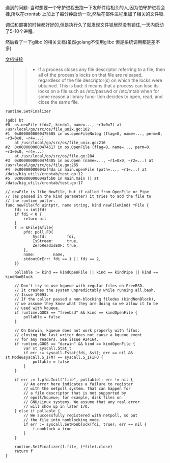 遇到的问题: 
当时想要一个守护进程去跑一下发邮件给相关的人,因为怕守护进程会挂,所以在crontab 上加上了每分钟启动一次,然后在邮件进程里加了相关的文件锁.

调试和部署的时候都好好的,但是执行久了就发现文件锁居然没有锁住,一天内启动了5-10个进程.

然后看了一下glibc 的相关文档(虽然golang不使用glibc 但是系统调用都是差不多)

[文档链接](http://man7.org/linux/man-pages/man2/fcntl.2.html)

>>*  If a process closes any file descriptor referring to a file, then
          all of the process's locks on that file are released, regardless
          of the file descriptor(s) on which the locks were obtained.  This
          is bad: it means that a process can lose its locks on a file such
          as /etc/passwd or /etc/mtab when for some reason a library func‐
          tion decides to open, read, and close the same file.

`runtime.SetFinalizer` 

```
(gdb) bt
#0  os.newFile (fd=7, kind=1, name=..., ~r3=0x7) at /usr/local/go/src/os/file_unix.go:102
#1  0x0000000000475605 in os.openFileNolog (flag=0, name=..., perm=0, ~r3=0x0, ~r4=...)
    at /usr/local/go/src/os/file_unix.go:216
#2  0x0000000000474517 in os.OpenFile (flag=0, name=..., perm=0, ~r3=0x0, ~r4=...)
    at /usr/local/go/src/os/file.go:284
#3  0x0000000000474405 in os.Open (name=..., ~r1=0x0, ~r2=...) at /usr/local/go/src/os/file.go:265
#4  0x00000000004af4da in main.openFile (path=..., ~r1=...) at /data/big_utils/crontab/test.go:12
#5  0x00000000004af5b0 in main.main () at /data/big_utils/crontab/test.go:17

```

```
// newFile is like NewFile, but if called from OpenFile or Pipe
// (as passed in the kind parameter) it tries to add the file to
// the runtime poller.
func newFile(fd uintptr, name string, kind newFileKind) *File {
	fdi := int(fd)
	if fdi < 0 {
		return nil
	}
	f := &File{&file{
		pfd: poll.FD{
			Sysfd:         fdi,
			IsStream:      true,
			ZeroReadIsEOF: true,
		},
		name:        name,
		stdoutOrErr: fdi == 1 || fdi == 2,
	}}

	pollable := kind == kindOpenFile || kind == kindPipe || kind == kindNonBlock

	// Don't try to use kqueue with regular files on FreeBSD.
	// It crashes the system unpredictably while running all.bash.
	// Issue 19093.
	// If the caller passed a non-blocking filedes (kindNonBlock),
	// we assume they know what they are doing so we allow it to be
	// used with kqueue.
	if runtime.GOOS == "freebsd" && kind == kindOpenFile {
		pollable = false
	}

	// On Darwin, kqueue does not work properly with fifos:
	// closing the last writer does not cause a kqueue event
	// for any readers. See issue #24164.
	if runtime.GOOS == "darwin" && kind == kindOpenFile {
		var st syscall.Stat_t
		if err := syscall.Fstat(fdi, &st); err == nil && st.Mode&syscall.S_IFMT == syscall.S_IFIFO {
			pollable = false
		}
	}

	if err := f.pfd.Init("file", pollable); err != nil {
		// An error here indicates a failure to register
		// with the netpoll system. That can happen for
		// a file descriptor that is not supported by
		// epoll/kqueue; for example, disk files on
		// GNU/Linux systems. We assume that any real error
		// will show up in later I/O.
	} else if pollable {
		// We successfully registered with netpoll, so put
		// the file into nonblocking mode.
		if err := syscall.SetNonblock(fdi, true); err == nil {
			f.nonblock = true
		}
	}

	runtime.SetFinalizer(f.file, (*file).close)
	return f
}
```
